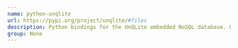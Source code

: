```yaml
---
name: python-unqlite
url: https://pypi.org/project/unqlite/#files
description: Python bindings for the UnQLite embedded NoSQL database. URL : https://pypi.org/project/unqlite/#files Groups : None
group: None
---
```

